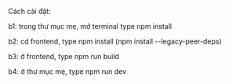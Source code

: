 Cách cài đặt:


b1: trong thư mục mẹ, mở terminal type npm install

b2: cd frontend, type npm install (npm install --legacy-peer-deps)

b3: ở frontend, type npm run build

b4: ở thư mục mẹ, type npm run dev
